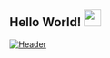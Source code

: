 ## Hello World! <img src="https://raw.githubusercontent.com/MartinHeinz/MartinHeinz/master/wave.gif" width="30px">
[![Header](https://github.com/adamalston/adamalston/raw/master/profile.gif "Header")](https://some-url.dev/)

<!--
**IsNotMyIP/IsNotMyIp** is a ✨ _special_ ✨ repository because its `README.md` (this file) appears on your GitHub profile.

<img align="center" src="https://github-readme-stats.vercel.app/api/<CARD_TYPE>/?username=<USERNAME>&theme=<THEME_NAME>" />

[![Top Langs](https://github-readme-stats.vercel.app/api/top-langs/?username=isnotmyip)](https://github.com/isnotmyip/github-readme-stats)

Here are some ideas to get you started:

- 🔭 I’m currently working on ...
- 🌱 I’m currently learning ...
- 👯 I’m looking to collaborate on ...
- 🤔 I’m looking for help with ...
- 💬 Ask me about ...
- 📫 How to reach me: ...
- 😄 Pronouns: ...
- ⚡ Fun fact: ...
-->
